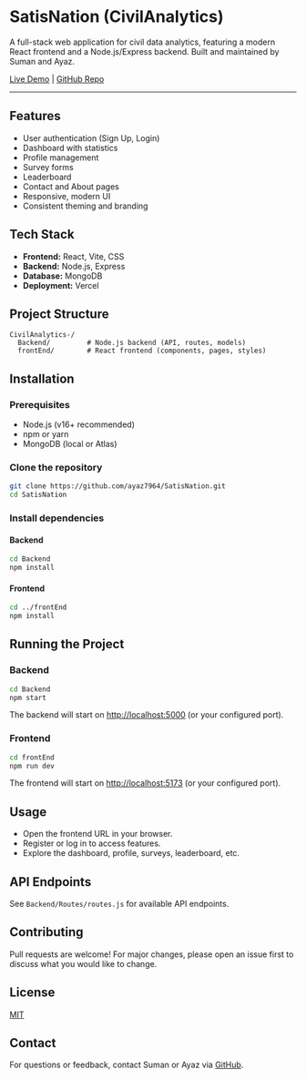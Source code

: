 # SatisNation (CivilAnalytics)

A full-stack web application for civil data analytics, featuring a modern React frontend and a Node.js/Express backend. Built and maintained by Suman and Ayaz.

[Live Demo](https://civil-analytics.vercel.app) | [GitHub Repo](https://github.com/ayaz7964/SatisNation.git)

---

## Features

- User authentication (Sign Up, Login)
- Dashboard with statistics
- Profile management
- Survey forms
- Leaderboard
- Contact and About pages
- Responsive, modern UI
- Consistent theming and branding

## Tech Stack

- **Frontend:** React, Vite, CSS
- **Backend:** Node.js, Express
- **Database:** MongoDB
- **Deployment:** Vercel

## Project Structure

```
CivilAnalytics-/
  Backend/         # Node.js backend (API, routes, models)
  frontEnd/        # React frontend (components, pages, styles)
```

## Installation

### Prerequisites
- Node.js (v16+ recommended)
- npm or yarn
- MongoDB (local or Atlas)

### Clone the repository

```bash
git clone https://github.com/ayaz7964/SatisNation.git
cd SatisNation
```

### Install dependencies

#### Backend
```bash
cd Backend
npm install
```

#### Frontend
```bash
cd ../frontEnd
npm install
```

## Running the Project

### Backend
```bash
cd Backend
npm start

```
The backend will start on [http://localhost:5000](http://localhost:5000) (or your configured port).

### Frontend
```bash
cd frontEnd
npm run dev
```
The frontend will start on [http://localhost:5173](http://localhost:5173) (or your configured port).

## Usage

- Open the frontend URL in your browser.
- Register or log in to access features.
- Explore the dashboard, profile, surveys, leaderboard, etc.

## API Endpoints

See `Backend/Routes/routes.js` for available API endpoints.

## Contributing

Pull requests are welcome! For major changes, please open an issue first to discuss what you would like to change.

## License

[MIT](LICENSE)

## Contact

For questions or feedback, contact Suman or Ayaz via [GitHub](https://github.com/ayaz7964/SatisNation.git). 